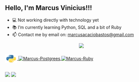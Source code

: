 ## Hello, I'm Marcus Vinicius!!!
- 💻 Not working directly with technology yet 
- 📚 I’m currently learning Python, SQL and a bit of Ruby
- 📫 Contact me by email on: marcusacaciobastos@gmail.com



<div align="center">
  <a href="https://github.com/rafaballerini">
  <img height="180em" src="https://github-readme-stats.vercel.app/api?username=marcusvini233&show_icons=true&theme=onedark&include_all_commits=true&count_private=true"/>

</div>
  <div style="display: inline_block"><br>
  <img align="center" alt="Marcus-Python" height="30" width="40" src="https://raw.githubusercontent.com/devicons/devicon/master/icons/python/python-original.svg">
  <img align="center" alt="Marcus-Postgrees" height="30" width="40" src="https://cdn.jsdelivr.net/gh/devicons/devicon/icons/postgresql/postgresql-original.svg">
  <img align="center" alt="Marcus-Ruby" height="30" width="40" src="https://cdn.jsdelivr.net/gh/devicons/devicon/icons/ruby/ruby-original.svg">      
 </div>
  
  ##
  
  <div>
  <a href = "mailto:marcusacaciobastos@gmail.com"><img src="https://img.shields.io/badge/Gmail-D14836?style=for-the-badge&logo=gmail&logoColor=white" target="_blank"></a>
  <a href="https://www.linkedin.com/in/marcus-bastos-a0bbaa135/" target="_blank"><img src="https://img.shields.io/badge/-LinkedIn-%230077B5?style=for-the-badge&logo=linkedin&logoColor=white" target="_blank"></a> 
</div>
